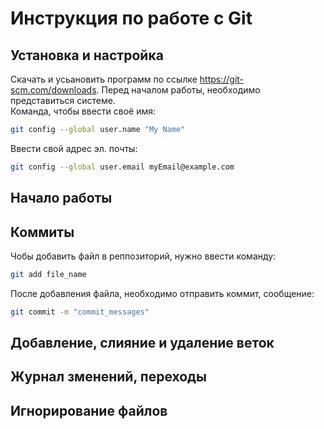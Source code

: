 # Инструкция по работе с  Git

## Установка и настройка
Скачать и усьановить программ по ссылке https://git-scm.com/downloads.
Перед началом работы, необходимо представиться системе.\
Команда, чтобы ввести своё имя:

```sh
git config --global user.name "My Name"
```
Ввести свой адрес эл. почты:

```sh
git config --global user.email myEmail@example.com
```

## Начало работы

## Коммиты

Чобы добавить файл в реппозиторий, нужно ввести команду:

```sh
git add file_name
```

После добавления файла, необходимо отправить коммит, сообщение:

```sh
git commit -m "commit_messages"
```

## Добавление, слияние и удаление веток

## Журнал зменений, переходы

## Игнорирование файлов
